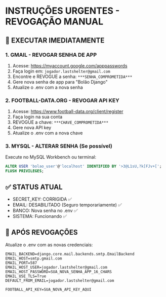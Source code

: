 # INSTRUÇÕES URGENTES - REVOGAÇÃO MANUAL

## 🚨 EXECUTAR IMEDIATAMENTE

### 1. **GMAIL - REVOGAR SENHA DE APP**
1. Acesse: https://myaccount.google.com/apppasswords
2. Faça login em: `jogador.lastshelter@gmail.com`
3. Encontre e REVOGUE a senha: `***SENHA_COMPROMETIDA***`
4. Gere nova senha de app para "Bolão Django"
5. Atualize o .env com a nova senha

### 2. **FOOTBALL-DATA.ORG - REVOGAR API KEY**
1. Acesse: https://www.football-data.org/client/register
2. Faça login na sua conta
3. REVOGUE a chave: `***CHAVE_COMPROMETIDA***`
4. Gere nova API key
5. Atualize o .env com a nova chave

### 3. **MYSQL - ALTERAR SENHA (Se possível)**
Execute no MySQL Workbench ou terminal:
```sql
ALTER USER 'bolao_user'@'localhost' IDENTIFIED BY '>3@L1sU,?k[FJv+[';
FLUSH PRIVILEGES;
```

## ✅ STATUS ATUAL
- SECRET_KEY: CORRIGIDA ✅
- EMAIL: DESABILITADO (Seguro temporariamente) ✅  
- BANCO: Nova senha no .env ✅
- SISTEMA: Funcionando ✅

## 🔄 APÓS REVOGAÇÕES
Atualize o .env com as novas credenciais:
```env
EMAIL_BACKEND=django.core.mail.backends.smtp.EmailBackend
EMAIL_HOST=smtp.gmail.com
EMAIL_PORT=587
EMAIL_HOST_USER=jogador.lastshelter@gmail.com
EMAIL_HOST_PASSWORD=SUA_NOVA_SENHA_APP_16_CHARS
EMAIL_USE_TLS=True
DEFAULT_FROM_EMAIL=jogador.lastshelter@gmail.com

FOOTBALL_API_KEY=SUA_NOVA_API_KEY_AQUI
```